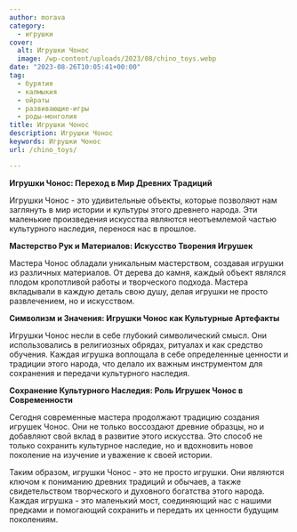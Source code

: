 ```yaml
---
author: morava
category:
  - игрушки
cover:
  alt: Игрушки Чонос
  image: /wp-content/uploads/2023/08/chino_toys.webp
date: "2023-08-26T10:05:41+00:00"
tag:
  - бурятия
  - калмыкия
  - ойраты
  - развивающие-игры
  - роды-монголия
title: Игрушки Чонос
description: Игрушки Чонос
keywords: Игрушки Чонос
url: /chino_toys/

---
```

**Игрушки Чонос: Переход в Мир Древних Традиций**

Игрушки Чонос \- это удивительные объекты, которые позволяют нам заглянуть в мир истории и культуры этого древнего народа. Эти маленькие произведения искусства являются неотъемлемой частью культурного наследия, перенося нас в прошлое.

**Мастерство Рук и Материалов: Искусство Творения Игрушек**

Мастера Чонос обладали уникальным мастерством, создавая игрушки из различных материалов. От дерева до камня, каждый объект являлся плодом кропотливой работы и творческого подхода. Мастера вкладывали в каждую деталь свою душу, делая игрушки не просто развлечением, но и искусством.

**Символизм и Значения: Игрушки Чонос как Культурные Артефакты**

Игрушки Чонос несли в себе глубокий символический смысл. Они использовались в религиозных обрядах, ритуалах и как средство обучения. Каждая игрушка воплощала в себе определенные ценности и традиции этого народа, что делало их важным инструментом для сохранения и передачи культурного наследия.

**Сохранение Культурного Наследия: Роль Игрушек Чонос в Современности**

Сегодня современные мастера продолжают традицию создания игрушек Чонос. Они не только воссоздают древние образцы, но и добавляют свой вклад в развитие этого искусства. Это способ не только сохранить культурное наследие, но и вдохновить новое поколение на изучение и уважение к своей истории.

Таким образом, игрушки Чонос \- это не просто игрушки. Они являются ключом к пониманию древних традиций и обычаев, а также свидетельством творческого и духовного богатства этого народа. Каждая игрушка \- это маленький мост, соединяющий нас с нашими предками и помогающий сохранить и передать их ценности будущим поколениям.
